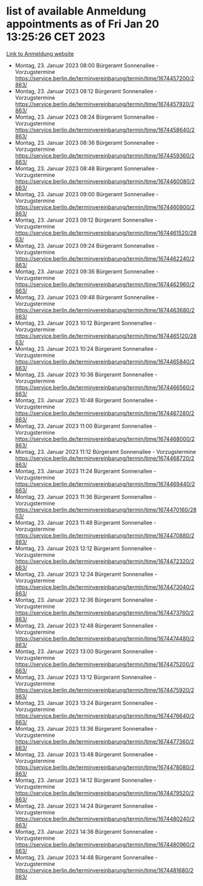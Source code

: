# list of available Anmeldung appointments as of Fri Jan 20 13:25:26 CET 2023
[Link to Anmeldung website](https://service.berlin.de/terminvereinbarung/termin/tag.php?termin=0&anliegen[]=120686&dienstleisterlist=122210,122217,327316,122219,327312,122227,327314,122231,327346,122243,327348,122252,329742,122260,329745,122262,329748,122254,329751,122271,327278,122273,327274,122277,327276,330436,122280,327294,122282,327290,122284,327292,327539,122291,327270,122285,327266,122286,327264,122296,327268,150230,329760,122301,327282,122297,327286,122294,327284,122312,329763,122314,329775,122304,327330,122311,327334,122309,327332,122281,327352,122279,329772,122276,327324,122274,327326,122267,329766,122246,327318,122251,327320,122257,327322,122208,327298,122226,327300,121362,121364&herkunft=http%3A%2F%2Fservice.berlin.de%2Fdienstleistung%2F120686%2F)
- Montag, 23. Januar 2023 08:00 Bürgeramt Sonnenallee - Vorzugstermine https://service.berlin.de/terminvereinbarung/termin/time/1674457200/2863/
- Montag, 23. Januar 2023 08:12 Bürgeramt Sonnenallee - Vorzugstermine https://service.berlin.de/terminvereinbarung/termin/time/1674457920/2863/
- Montag, 23. Januar 2023 08:24 Bürgeramt Sonnenallee - Vorzugstermine https://service.berlin.de/terminvereinbarung/termin/time/1674458640/2863/
- Montag, 23. Januar 2023 08:36 Bürgeramt Sonnenallee - Vorzugstermine https://service.berlin.de/terminvereinbarung/termin/time/1674459360/2863/
- Montag, 23. Januar 2023 08:48 Bürgeramt Sonnenallee - Vorzugstermine https://service.berlin.de/terminvereinbarung/termin/time/1674460080/2863/
- Montag, 23. Januar 2023 09:00 Bürgeramt Sonnenallee - Vorzugstermine https://service.berlin.de/terminvereinbarung/termin/time/1674460800/2863/
- Montag, 23. Januar 2023 09:12 Bürgeramt Sonnenallee - Vorzugstermine https://service.berlin.de/terminvereinbarung/termin/time/1674461520/2863/
- Montag, 23. Januar 2023 09:24 Bürgeramt Sonnenallee - Vorzugstermine https://service.berlin.de/terminvereinbarung/termin/time/1674462240/2863/
- Montag, 23. Januar 2023 09:36 Bürgeramt Sonnenallee - Vorzugstermine https://service.berlin.de/terminvereinbarung/termin/time/1674462960/2863/
- Montag, 23. Januar 2023 09:48 Bürgeramt Sonnenallee - Vorzugstermine https://service.berlin.de/terminvereinbarung/termin/time/1674463680/2863/
- Montag, 23. Januar 2023 10:12 Bürgeramt Sonnenallee - Vorzugstermine https://service.berlin.de/terminvereinbarung/termin/time/1674465120/2863/
- Montag, 23. Januar 2023 10:24 Bürgeramt Sonnenallee - Vorzugstermine https://service.berlin.de/terminvereinbarung/termin/time/1674465840/2863/
- Montag, 23. Januar 2023 10:36 Bürgeramt Sonnenallee - Vorzugstermine https://service.berlin.de/terminvereinbarung/termin/time/1674466560/2863/
- Montag, 23. Januar 2023 10:48 Bürgeramt Sonnenallee - Vorzugstermine https://service.berlin.de/terminvereinbarung/termin/time/1674467280/2863/
- Montag, 23. Januar 2023 11:00 Bürgeramt Sonnenallee - Vorzugstermine https://service.berlin.de/terminvereinbarung/termin/time/1674468000/2863/
- Montag, 23. Januar 2023 11:12 Bürgeramt Sonnenallee - Vorzugstermine https://service.berlin.de/terminvereinbarung/termin/time/1674468720/2863/
- Montag, 23. Januar 2023 11:24 Bürgeramt Sonnenallee - Vorzugstermine https://service.berlin.de/terminvereinbarung/termin/time/1674469440/2863/
- Montag, 23. Januar 2023 11:36 Bürgeramt Sonnenallee - Vorzugstermine https://service.berlin.de/terminvereinbarung/termin/time/1674470160/2863/
- Montag, 23. Januar 2023 11:48 Bürgeramt Sonnenallee - Vorzugstermine https://service.berlin.de/terminvereinbarung/termin/time/1674470880/2863/
- Montag, 23. Januar 2023 12:12 Bürgeramt Sonnenallee - Vorzugstermine https://service.berlin.de/terminvereinbarung/termin/time/1674472320/2863/
- Montag, 23. Januar 2023 12:24 Bürgeramt Sonnenallee - Vorzugstermine https://service.berlin.de/terminvereinbarung/termin/time/1674473040/2863/
- Montag, 23. Januar 2023 12:36 Bürgeramt Sonnenallee - Vorzugstermine https://service.berlin.de/terminvereinbarung/termin/time/1674473760/2863/
- Montag, 23. Januar 2023 12:48 Bürgeramt Sonnenallee - Vorzugstermine https://service.berlin.de/terminvereinbarung/termin/time/1674474480/2863/
- Montag, 23. Januar 2023 13:00 Bürgeramt Sonnenallee - Vorzugstermine https://service.berlin.de/terminvereinbarung/termin/time/1674475200/2863/
- Montag, 23. Januar 2023 13:12 Bürgeramt Sonnenallee - Vorzugstermine https://service.berlin.de/terminvereinbarung/termin/time/1674475920/2863/
- Montag, 23. Januar 2023 13:24 Bürgeramt Sonnenallee - Vorzugstermine https://service.berlin.de/terminvereinbarung/termin/time/1674476640/2863/
- Montag, 23. Januar 2023 13:36 Bürgeramt Sonnenallee - Vorzugstermine https://service.berlin.de/terminvereinbarung/termin/time/1674477360/2863/
- Montag, 23. Januar 2023 13:48 Bürgeramt Sonnenallee - Vorzugstermine https://service.berlin.de/terminvereinbarung/termin/time/1674478080/2863/
- Montag, 23. Januar 2023 14:12 Bürgeramt Sonnenallee - Vorzugstermine https://service.berlin.de/terminvereinbarung/termin/time/1674479520/2863/
- Montag, 23. Januar 2023 14:24 Bürgeramt Sonnenallee - Vorzugstermine https://service.berlin.de/terminvereinbarung/termin/time/1674480240/2863/
- Montag, 23. Januar 2023 14:36 Bürgeramt Sonnenallee - Vorzugstermine https://service.berlin.de/terminvereinbarung/termin/time/1674480960/2863/
- Montag, 23. Januar 2023 14:48 Bürgeramt Sonnenallee - Vorzugstermine https://service.berlin.de/terminvereinbarung/termin/time/1674481680/2863/
